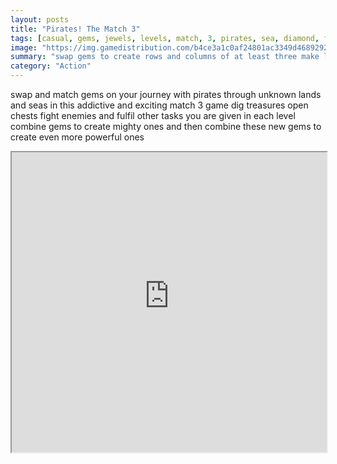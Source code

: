 ```yaml
---
layout: posts
title: "Pirates! The Match 3"
tags: [casual, gems, jewels, levels, match, 3, pirates, sea, diamond, free, online, games, oyna, game, free, games, play, play, games]
image: "https://img.gamedistribution.com/b4ce3a1c0af24801ac3349d468929207-512x384.jpeg"
summary: "swap gems to create rows and columns of at least three make longer matches to forge mighty new gems experiment with these new gems and find all possible match combinations  free online games oyna game free games play play games"
category: "Action"
---
```


swap and match gems on your journey with pirates through unknown lands and seas in this addictive and exciting match 3 game dig treasures open chests fight enemies and fulfil other tasks you are given in each level combine gems to create mighty ones and then combine these new gems to create even more powerful ones

<iframe width="100%" height="480px;" src="https://html5.gamedistribution.com/b4ce3a1c0af24801ac3349d468929207/"></iframe>